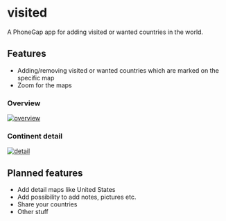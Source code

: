 # visited
A PhoneGap app for adding visited or wanted countries in the world.

## Features
- Adding/removing visited or wanted countries which are marked on the specific map
- Zoom for the maps

### Overview
<a href="https://imgbb.com/"><img src="https://image.ibb.co/eZURwF/overview.png" alt="overview" border="0"></a>

### Continent detail
<a href="https://imgbb.com/"><img src="https://image.ibb.co/is1H3v/detail.png" alt="detail" border="0"></a>

## Planned features
- Add detail maps like United States
- Add possibility to add notes, pictures etc.
- Share your countries
- Other stuff
